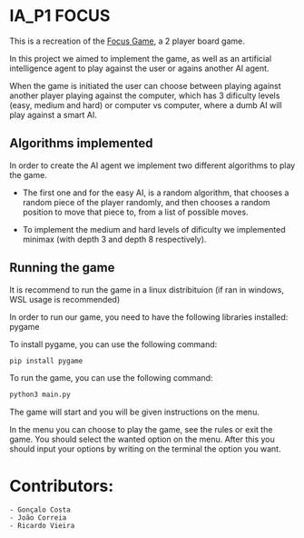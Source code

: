 # IA_P1 FOCUS

This is a recreation of the [Focus Game](https://boardgamegeek.com/boardgame/789/focus), a 2 player board game.

In this project we aimed to implement the game, as well as an artificial intelligence agent to play against the user or agains another AI agent. 

When the game is initiated the user can choose between playing against another player playing against the computer, which has 3 dificulty levels (easy, medium and hard) or computer vs computer, where a dumb AI will play against a smart AI.

## Algorithms implemented

In order to create the AI agent we implement two different algorithms to play the game.

* The first one and for the easy AI, is a random algorithm, that chooses a random piece of the player randomly, and then chooses a random position to move that piece to, from a list of possible moves.

* To implement the medium and hard levels of dificulty we implemented minimax (with depth 3 and depth 8 respectively).


## Running the game  

It is recommend to run the game in a linux distribituion (if ran in windows, WSL usage is recommended)

In order to run our game, you need to have the following libraries installed:
pygame

To install pygame, you can use the following command:
```bash
pip install pygame
```

To run the game, you can use the following command:
```bash
python3 main.py
```

The game will start and you will be given instructions on the menu. 

In the menu you can choose to play the game, see the rules or exit the game. You should select the wanted option on the menu. 
After this you should input your options by writing on the terminal the option you want.


# Contributors:
    - Gonçalo Costa 
    - João Correia 
    - Ricardo Vieira 